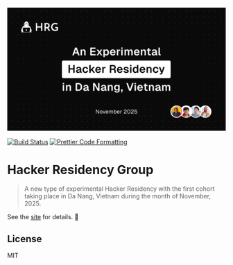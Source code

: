 <p align="center">
  <a href="https://hackerresidencygroup.com">
    <img alt="Hacker Residency Group" src="https://raw.githubusercontent.com/HackerResidencyGroup/website/main/app/opengraph-image.png" width="640">
  </a>
</p>

<p>
  <a href="https://github.com/HackerResidencyGroup/website/actions/workflows/main.yml"><img alt="Build Status" src="https://github.com/HackerResidencyGroup/website/actions/workflows/main.yml/badge.svg" /></a>
  <a href="https://prettier.io"><img alt="Prettier Code Formatting" src="https://img.shields.io/badge/code_style-prettier-brightgreen.svg" /></a>
</p>

# Hacker Residency Group <!-- omit from toc -->

> A new type of experimental Hacker Residency with the first cohort taking place in Da Nang, Vietnam during the month of November, 2025.

See the [site](https://hackerresidencygroup.com) for details. 💪

## License

MIT
